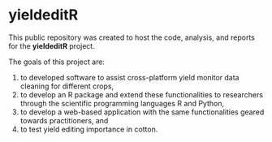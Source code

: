 # yieldeditR  

This public repository was created to host the code, analysis, and reports for the **yieldeditR** project.  

The goals of this project are:  
1. to developed software to assist cross-platform yield monitor data cleaning for different crops,  
2. to develop an R package and extend these functionalities to researchers through the scientific programming languages R and Python,  
3. to develop a web-based application with the same functionalities geared towards practitioners, and  
4. to test yield editing importance in cotton.  

